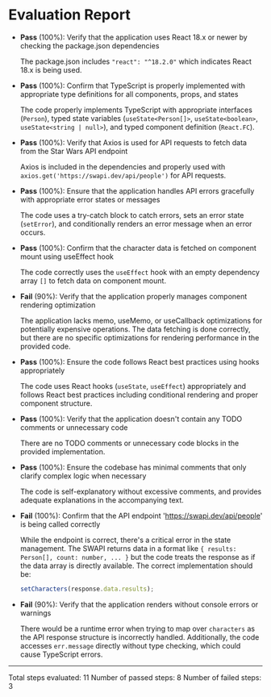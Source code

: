 # Evaluation Report

- **Pass** (100%): Verify that the application uses React 18.x or newer by checking the package.json dependencies
  
  The package.json includes `"react": "^18.2.0"` which indicates React 18.x is being used.

- **Pass** (100%): Confirm that TypeScript is properly implemented with appropriate type definitions for all components, props, and states
  
  The code properly implements TypeScript with appropriate interfaces (`Person`), typed state variables (`useState<Person[]>`, `useState<boolean>`, `useState<string | null>`), and typed component definition (`React.FC`).

- **Pass** (100%): Verify that Axios is used for API requests to fetch data from the Star Wars API endpoint
  
  Axios is included in the dependencies and properly used with `axios.get('https://swapi.dev/api/people')` for API requests.

- **Pass** (100%): Ensure that the application handles API errors gracefully with appropriate error states or messages
  
  The code uses a try-catch block to catch errors, sets an error state (`setError`), and conditionally renders an error message when an error occurs.

- **Pass** (100%): Confirm that the character data is fetched on component mount using useEffect hook
  
  The code correctly uses the `useEffect` hook with an empty dependency array `[]` to fetch data on component mount.

- **Fail** (90%): Verify that the application properly manages component rendering optimization
  
  The application lacks memo, useMemo, or useCallback optimizations for potentially expensive operations. The data fetching is done correctly, but there are no specific optimizations for rendering performance in the provided code.

- **Pass** (100%): Ensure the code follows React best practices using hooks appropriately
  
  The code uses React hooks (`useState`, `useEffect`) appropriately and follows React best practices including conditional rendering and proper component structure.

- **Pass** (100%): Verify that the application doesn't contain any TODO comments or unnecessary code
  
  There are no TODO comments or unnecessary code blocks in the provided implementation.

- **Pass** (100%): Ensure the codebase has minimal comments that only clarify complex logic when necessary
  
  The code is self-explanatory without excessive comments, and provides adequate explanations in the accompanying text.

- **Fail** (100%): Confirm that the API endpoint 'https://swapi.dev/api/people' is being called correctly
  
  While the endpoint is correct, there's a critical error in the state management. The SWAPI returns data in a format like `{ results: Person[], count: number, ... }` but the code treats the response as if the data array is directly available. The correct implementation should be:
  ```typescript
  setCharacters(response.data.results);
  ```

- **Fail** (90%): Verify that the application renders without console errors or warnings
  
  There would be a runtime error when trying to map over `characters` as the API response structure is incorrectly handled. Additionally, the code accesses `err.message` directly without type checking, which could cause TypeScript errors.

---

Total steps evaluated: 11
Number of passed steps: 8
Number of failed steps: 3